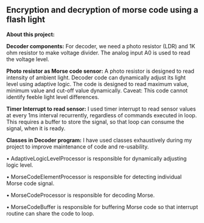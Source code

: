 ## Encryption and decryption of morse code using a flash light
**About this project:**

**Decoder components:**
For decoder, we need a photo resistor (LDR) and 1K ohm resistor to make voltage divider. The analog input A0 is used to read the voltage level.

**Photo resistor as Morse code sensor:**
A photo resistor is designed to read intensity of ambient light.
Decoder code can dynamically adjust its light level using adaptive logic. The code is designed to read maximum value, minimum value and cut-off value dynamically.
Caveat: This code cannot identify feeble light level differences.

**Timer Interrupt to read sensor:**
 I used timer interrupt to read sensor values at every 1ms interval recurrently, regardless of commands executed in loop.
This requires a buffer to store the signal, so that loop can consume the signal, when it is ready.

**Classes in Decoder program:**
I have used classes exhaustively during my project to improve maintenance of code and re-usability.

•	AdaptiveLogicLevelProcessor is responsible for dynamically adjusting logic level.

•	MorseCodeElementProcessor is responsible for detecting individual Morse code signal.

•	MorseCodeProcessor is responsible for decoding Morse.

•	MorseCodeBuffer is responsible for buffering Morse code so that interrupt routine can share the code to loop.

